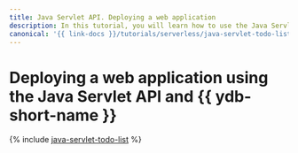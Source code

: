 ```yaml
---
title: Java Servlet API. Deploying a web application
description: In this tutorial, you will learn how to use the Java Servlet API and serverless technologies to create a simple web application for managing a task list.
canonical: '{{ link-docs }}/tutorials/serverless/java-servlet-todo-list'
---
```


# Deploying a web application using the Java Servlet API and {{ ydb-short-name }}

{% include [java-servlet-todo-list](../../_tutorials/serverless/java-servlet-todo-list.md) %}